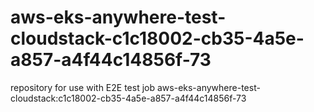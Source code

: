 # aws-eks-anywhere-test-cloudstack-c1c18002-cb35-4a5e-a857-a4f44c14856f-73
repository for use with E2E test job aws-eks-anywhere-test-cloudstack:c1c18002-cb35-4a5e-a857-a4f44c14856f-73
